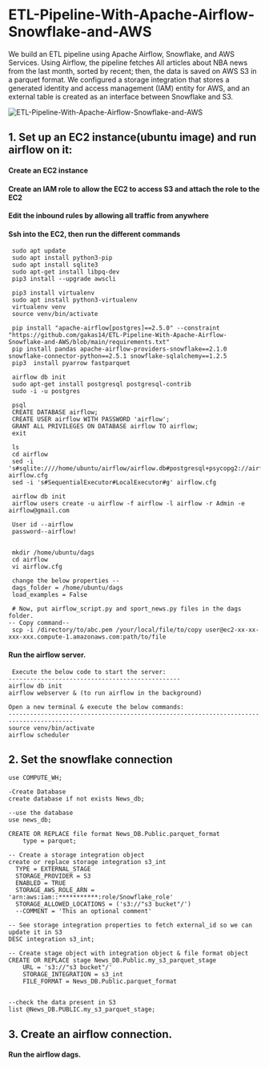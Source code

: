 # ETL-Pipeline-With-Apache-Airflow-Snowflake-and-AWS
We build an ETL pipeline using Apache Airflow, Snowflake, and AWS Services. Using Airflow, the pipeline fetches All articles about NBA news from the last month, sorted by recent; then, the data is saved on AWS S3 in a parquet format. We configured a storage integration that stores a generated identity and access management (IAM) entity for AWS, and an external table is created as an interface between Snowflake and S3.

![ETL-Pipeline-With-Apache-Airflow-Snowflake-and-AWS](https://github.com/gakas14/ETL-Pipeline-With-Apache-Airflow-Snowflake-and-AWS/assets/74584964/f4ac0308-97e2-4fce-821b-139e4b503163)



 

## 1. Set up an EC2 instance(ubuntu image) and run airflow on it: 

#### Create an EC2 instance 

#### Create an IAM role to allow the EC2 to access S3 and attach the role to the EC2 

#### Edit the inbound rules by allowing all traffic from anywhere 

#### Ssh into the EC2, then run the different commands 
```
 sudo apt update
 sudo apt install python3-pip
 sudo apt install sqlite3
 sudo apt-get install libpq-dev
 pip3 install --upgrade awscli

 pip3 install virtualenv
 sudo apt install python3-virtualenv
 virtualenv venv 
 source venv/bin/activate

 pip install "apache-airflow[postgres]==2.5.0" --constraint "https://github.com/gakas14/ETL-Pipeline-With-Apache-Airflow-Snowflake-and-AWS/blob/main/requirements.txt"
 pip install pandas apache-airflow-providers-snowflake==2.1.0 snowflake-connector-python==2.5.1 snowflake-sqlalchemy==1.2.5
 pip3  install pyarrow fastparquet

 airflow db init
 sudo apt-get install postgresql postgresql-contrib
 sudo -i -u postgres

 psql
 CREATE DATABASE airflow;
 CREATE USER airflow WITH PASSWORD 'airflow';
 GRANT ALL PRIVILEGES ON DATABASE airflow TO airflow;
 exit

 ls
 cd airflow
 sed -i 's#sqlite:////home/ubuntu/airflow/airflow.db#postgresql+psycopg2://airflow:airflow@localhost/airflow#g' airflow.cfg
 sed -i 's#SequentialExecutor#LocalExecutor#g' airflow.cfg

 airflow db init
 airflow users create -u airflow -f airflow -l airflow -r Admin -e airflow@gmail.com

 User id --airflow
 password--airflow!


 mkdir /home/ubuntu/dags
 cd airflow
 vi airflow.cfg

 change the below properties --
 dags_folder = /home/ubuntu/dags
 load_examples = False

 # Now, put airflow_script.py and sport_news.py files in the dags folder.
-- Copy command--
 scp -i /directory/to/abc.pem /your/local/file/to/copy user@ec2-xx-xx-xxx-xxx.compute-1.amazonaws.com:path/to/file

 ```

#### Run the airflow server. 
```
 Execute the below code to start the server:
------------------------------------------------
airflow db init
airflow webserver & (to run airflow in the background)

Open a new terminal & execute the below commands:
----------------------------------------------------------------------------------------
source venv/bin/activate
airflow scheduler
```

## 2. Set the snowflake connection 
```
use COMPUTE_WH;

-Create Database
create database if not exists News_db;

--use the database
use news_db;

CREATE OR REPLACE file format News_DB.Public.parquet_format
    type = parquet;

-- Create a storage integration object
create or replace storage integration s3_int
  TYPE = EXTERNAL_STAGE
  STORAGE_PROVIDER = S3
  ENABLED = TRUE 
  STORAGE_AWS_ROLE_ARN = 'arn:aws:iam::***********:role/Snowflake_role'
  STORAGE_ALLOWED_LOCATIONS = ('s3://"s3 bucket"/')
  --COMMENT = 'This an optional comment'

-- See storage integration properties to fetch external_id so we can update it in S3
DESC integration s3_int;

-- Create stage object with integration object & file format object
CREATE OR REPLACE stage News_DB.Public.my_s3_parquet_stage
    URL = 's3://"s3 bucket"/'
    STORAGE_INTEGRATION = s3_int
    FILE_FORMAT = News_DB.Public.parquet_format

    
--check the data present in S3
list @News_DB.PUBLIC.my_s3_parquet_stage;

```

## 3. Create an airflow connection. 

#### Run the airflow dags. 

